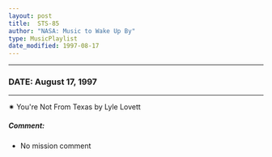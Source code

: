 ```yaml
---
layout: post
title:  STS-85
author: "NASA: Music to Wake Up By"
type: MusicPlaylist
date_modified: 1997-08-17
---
```


----
### DATE: August 17, 1997
----
✷ You're Not From Texas by Lyle Lovett

##### Comment:
* No mission comment
